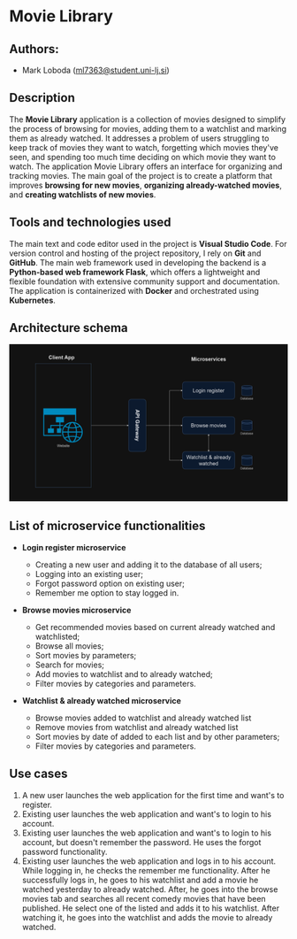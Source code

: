 # Movie Library

## Authors:
- Mark Loboda (ml7363@student.uni-lj.si)

## Description
The **Movie Library** application is a collection of movies designed to simplify the process of browsing for movies, adding them to a watchlist and marking them as already watched.
It addresses a problem of users struggling to keep track of movies they want to watch, forgetting which movies they've seen, and spending too much time deciding on which movie they want to watch.
The application Movie Library offers an interface for organizing and tracking movies.
The main goal of the project is to create a platform that improves **browsing for new movies**, **organizing already-watched movies**, and **creating watchlists of new movies**.

## Tools and technologies used
The main text and code editor used in the project is **Visual Studio Code**.
For version control and hosting of the project repository, I rely on **Git** and **GitHub**.
The main web framework used in developing the backend is a **Python-based web framework Flask**, which offers a lightweight and flexible foundation with extensive community support and documentation.
The application is containerized with **Docker** and orchestrated using **Kubernetes**.

## Architecture schema
![Architecture schema](Assets/architecture-schema.drawio.png)

## List of microservice functionalities
- **Login register microservice**
    - Creating a new user and adding it to the database of all users;
    - Logging into an existing user;
    - Forgot password option on existing user;
    - Remember me option to stay logged in.

- **Browse movies microservice**
    - Get recommended movies based on current already watched and watchlisted;
    - Browse all movies;
    - Sort movies by parameters;
    - Search for movies;
    - Add movies to watchlist and to already watched;
    - Filter movies by categories and parameters.

- **Watchlist & already watched microservice**
    - Browse movies added to watchlist and already watched list
    - Remove movies from watchlist and already watched list
    - Sort movies by date of added to each list and by other parameters;
    - Filter movies by categories and parameters.

## Use cases
1. A new user launches the web application for the first time and want's to register.
2. Existing user launches the web application and want's to login to his account.
3. Existing user launches the web application and want's to login to his account, but doesn't remember the password. He uses the forgot password functionality.
4. Existing user launches the web application and logs in to his account. While logging in, he checks the remember me functionality. After he successfully logs in, he goes to his watchlist and add a movie he watched yesterday to already watched. After, he goes into the browse movies tab and searches all recent comedy movies that have been published. He select one of the listed and adds it to his watchlist. After watching it, he goes into the watchlist and adds the movie to already watched.